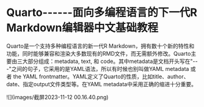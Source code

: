 # Quarto------面向多编程语言的下一代R Markdown编辑器中文基础教程

Quarto是一个支持多种编程语言的新一代R Markdown，拥有数十个新的特性和功能，同时能够兼容和渲染大多数现有的RMD文件，而无需额外修改。Quarto主要由三大部分组成：metadata, text, 和 code。其中metadata是文档开头写在"---"之间的句子，它采用的是YAML语法，所以有时候也别叫做YAML metadata 或者 the YAML frontmatter。YAML定义了Quarto的性质，比如title、author、date、指定output文件类型等。在YAML metadata中采用正确的缩进十分重要。

![](images/截屏2023-11-12 00.16.40.png)
